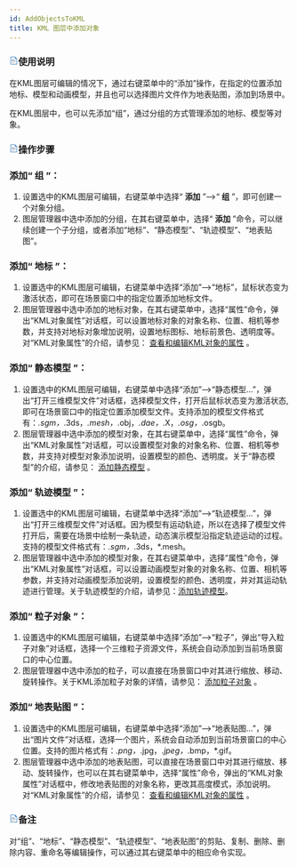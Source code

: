 ```yaml
---
id: AddObjectsToKML
title: KML 图层中添加对象  
---  
```

### ![](../../img/read.gif)使用说明

在KML图层可编辑的情况下，通过右键菜单中的“添加”操作，在指定的位置添加地标、模型和动画模型，并且也可以选择图片文件作为地表贴图，添加到场景中。

在KML图层中，也可以先添加“组”，通过分组的方式管理添加的地标、模型等对象。

### ![](../../img/read.gif)操作步骤

### 添加“ **组** ”：

1. 设置选中的KML图层可编辑，右键菜单中选择“ **添加** ”-->“ **组** ”，即可创建一个对象分组。
2. 图层管理器中选中添加的分组，在其右键菜单中，选择“ **添加** ”命令，可以继续创建一个子分组，或者添加“地标”、“静态模型”、“轨迹模型”、“地表贴图”。

### 添加“ **地标** ”：

1. 设置选中的KML图层可编辑，右键菜单中选择“添加”-->“地标”，鼠标状态变为激活状态，即可在场景窗口中的指定位置添加地标文件。
2. 图层管理器中选中添加的地标对象，在其右键菜单中，选择“属性”命令，弹出“KML对象属性”对话框，可以设置地标对象的对象名称、位置、相机等参数，并支持对地标对象增加说明，设置地标图标、地标前景色、透明度等。对“KML对象属性”的介绍，请参见： [查看和编辑KML对象的属性](PropertyObj3DIntro) 。

### 添加“ **静态模型** ”：

1. 设置选中的KML图层可编辑，右键菜单中选择“添加”-->“静态模型...”，弹出“打开三维模型文件”对话框，选择模型文件，打开后鼠标状态变为激活状态,即可在场景窗口中的指定位置添加模型文件。支持添加的模型文件格式有：*.sgm，*.3ds，*.mesh，*.obj，*.dae，*.X，*.osg，*.osgb。
2. 图层管理器中选中添加的模型对象，在其右键菜单中，选择“属性”命令，弹出“KML对象属性”对话框，可以设置模型对象的对象名称、位置、相机等参数，并支持对模型对象添加说明，设置模型的颜色、透明度。关于“静态模型”的介绍，请参见： [添加静态模型](ModelButton) 。

### 添加“ **轨迹模型** ”：

1. 设置选中的KML图层可编辑，右键菜单中选择“添加”-->“轨迹模型...”，弹出“打开三维模型文件”对话框。因为模型有运动轨迹，所以在选择了模型文件打开后，需要在场景中绘制一条轨迹，动态演示模型沿指定轨迹运动的过程。支持的模型文件格式有：*.sgm，*.3ds，*.mesh。
2. 图层管理器中选中添加的模型对象，在其右键菜单中，选择“属性”命令，弹出“KML对象属性”对话框，可以设置动画模型对象的对象名称、位置、相机等参数，并支持对动画模型添加说明，设置模型的颜色、透明度，并对其运动轨迹进行管理。关于轨迹模型的介绍，请参见：[添加轨迹模型](AddNodeAnimation)。

### 添加“ **粒子对象** ”：

1. 设置选中的KML图层可编辑，右键菜单中选择“添加”-->“粒子”，弹出“导入粒子对象”对话框，选择一个三维粒子资源文件，系统会自动添加到当前场景窗口的中心位置。
2. 图层管理器中选中添加的粒子，可以直接在场景窗口中对其进行缩放、移动、旋转操作。关于KML添加粒子对象的详情，请参见： [添加粒子对象](GranuleButton) 。

### 添加“ **地表贴图** ”：

1. 设置选中的KML图层可编辑，右键菜单中选择“添加”-->“地表贴图...”，弹出“图片文件”对话框，选择一个图片，系统会自动添加到当前场景窗口的中心位置。支持的图片格式有：*.png，*.jpg，*.jpeg，*.bmp，*.gif。
2. 图层管理器中选中添加的地表贴图，可以直接在场景窗口中对其进行缩放、移动、旋转操作，也可以在其右键菜单中，选择“属性”命令，弹出的“KML对象属性”对话框中，修改地表贴图的对象名称，更改其高度模式，添加说明。对“KML对象属性”的介绍，请参见： [查看和编辑KML对象的属性](PropertyObj3DIntro) 。

### ![](../../img/read.gif)备注

对“组”、“地标”、“静态模型”、“轨迹模型”、“地表贴图”的剪贴、复制、删除、删除内容、重命名等编辑操作，可以通过其右键菜单中的相应命令实现。



